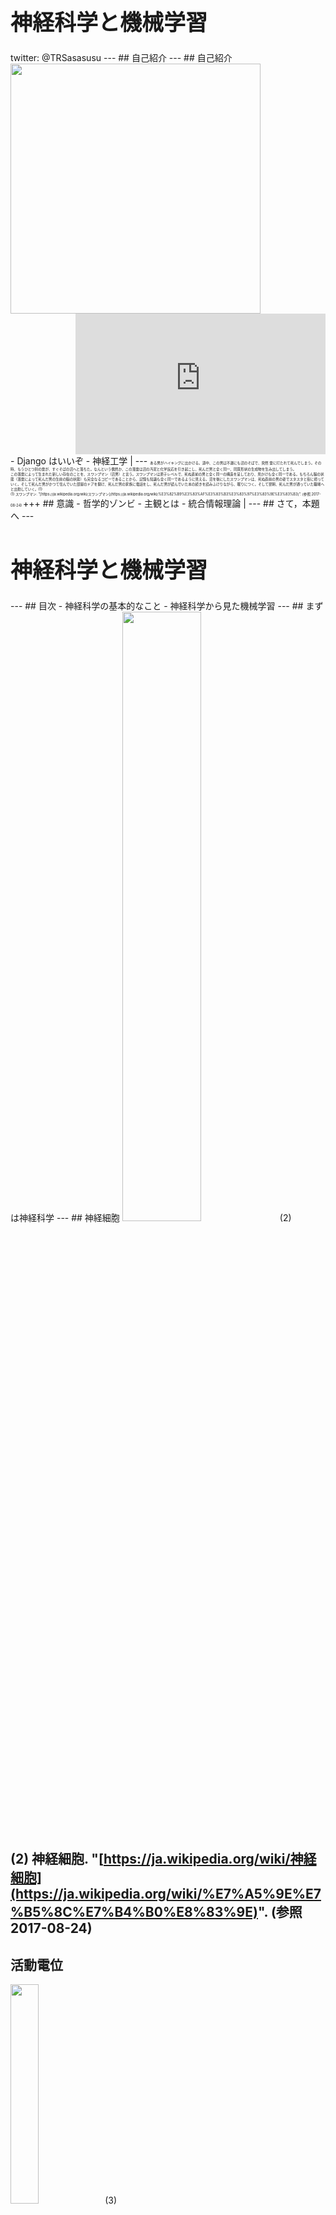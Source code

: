 <h1 style="font-size: 250%;">神経科学と機械学習</h1>
twitter: @TRSasasusu
---
## 自己紹介
---
## 自己紹介
<img src="https://kcs1959.jp/wp-content/uploads/2017/03/Screenshot_2017-02-06-16-46-40.png" style="width: 400px;" align="left" />
<iframe width="400" height="225" src="https://www.youtube.com/embed/zxLMtd7V_m4?ecver=1" frameborder="0" allowfullscreen align="right"></iframe>
<br clear="both" />
- Django はいいぞ
- 神経工学 |
---
<span style="font-size: 40%;">
ある男がハイキングに出かける。道中、この男は不運にも沼のそばで、突然 雷に打たれて死んでしまう。その時、もうひとつ別の雷が、すぐそばの沼へと落ちた。なんという偶然か、この落雷は沼の汚泥と化学反応を引き起こし、死んだ男と全く同一、同質形状の生成物を生み出してしまう。<br />この落雷によって生まれた新しい存在のことを、スワンプマン（沼男）と言う。スワンプマンは原子レベルで、死ぬ直前の男と全く同一の構造を呈しており、見かけも全く同一である。もちろん脳の状態（落雷によって死んだ男の生前の脳の状態）も完全なるコピーであることから、記憶も知識も全く同一であるように見える。沼を後にしたスワンプマンは、死ぬ直前の男の姿でスタスタと街に帰っていく。そして死んだ男がかつて住んでいた部屋のドアを開け、死んだ男の家族に電話をし、死んだ男が読んでいた本の続きを読みふけりながら、眠りにつく。そして翌朝、死んだ男が通っていた職場へと出勤していく。(1)<br />(1) スワンプマン. "[https://ja.wikipedia.org/wiki/スワンプマン](https://ja.wikipedia.org/wiki/%E3%82%B9%E3%83%AF%E3%83%B3%E3%83%97%E3%83%9E%E3%83%B3)". (参照 2017-08-24)
</span>
+++
## 意識
- 哲学的ゾンビ
- 主観とは
- 統合情報理論 |
---
## さて，本題へ
---
<h1 style="font-size: 250%;">神経科学と機械学習</h1>
---
## 目次
- 神経科学の基本的なこと
- 神経科学から見た機械学習
---
## まずは神経科学
---
## 神経細胞
<img src="https://upload.wikimedia.org/wikipedia/commons/a/a9/Complete_neuron_cell_diagram_en.svg" style="width: 50%;" />(2)
  
(2) 神経細胞. "[https://ja.wikipedia.org/wiki/神経細胞](https://ja.wikipedia.org/wiki/%E7%A5%9E%E7%B5%8C%E7%B4%B0%E8%83%9E)". (参照 2017-08-24)
---
## 活動電位
<img src="https://upload.wikimedia.org/wikipedia/commons/4/4a/Action_potential.svg" style="width: 30%;" />(3)
  
(3) Action potential. "[https://en.wikipedia.org/wiki/Action_potential](https://en.wikipedia.org/wiki/Action_potential)". (参照 2017-08-24)
---
## シナプス
<img src="https://upload.wikimedia.org/wikipedia/commons/4/4c/Synapse_diag1.svg" style="width: 30%;" />(4)
  
(4) シナプス. "[https://ja.wikipedia.org/wiki/シナプス](https://ja.wikipedia.org/wiki/%E3%82%B7%E3%83%8A%E3%83%97%E3%82%B9)". (参照 2017-08-24)
---
## 脳
<img src="https://upload.wikimedia.org/wikipedia/commons/b/b5/Brain_diagram_ja.svg" style="width: 50%;" />(5)
  
(5) 脳. "[https://ja.wikipedia.org/wiki/脳](https://ja.wikipedia.org/wiki/%E8%84%B3)". (参照 2017-08-24)
---
## 測定方法
- パッチクランプ法 |
- Optogenetics |
- fMRI |
- EEG |
---
## そもそも神経科学にはどんな分野がある？
---
## 神経科学の分野（私の知っているもの）
- 認知神経科学
- 神経工学
- 理論神経科学
- 神経学
- 分子神経科学
---
## 理論神経科学
---
## 理論神経科学
- 計算論的神経科学
- 数理脳科学
---
## それでは機械学習へ
### 神経科学から見た機械学習
(マサカリがやばそう)
---
## ニューラルネットワーク
---
## ニューラルネットワーク
<img src="https://upload.wikimedia.org/wikipedia/commons/9/91/Multi-Layer_Neural_Network-Vector.svg" style="width: 50%;" />(6)
  
(6) ニューラルネットワーク. "[https://ja.wikipedia.org/wiki/ニューラルネットワーク](https://ja.wikipedia.org/wiki/%E3%83%8B%E3%83%A5%E3%83%BC%E3%83%A9%E3%83%AB%E3%83%8D%E3%83%83%E3%83%88%E3%83%AF%E3%83%BC%E3%82%AF)". (参照 2017-08-25)
---
## プルキンエ細胞
<img src="https://upload.wikimedia.org/wikipedia/commons/d/d4/Gray628.png" style="width: 25%;" />(7)
  
(7) プルキンエ細胞. "[https://ja.wikipedia.org/wiki/プルキンエ細胞](https://ja.wikipedia.org/wiki/%E3%83%97%E3%83%AB%E3%82%AD%E3%83%B3%E3%82%A8%E7%B4%B0%E8%83%9E)". (参照 2017-08-25)
---
## ニューラルネットワークの重み
- 正負の値がある → 興奮性にも抑制性にもできる |
- 学習により変化する → ヘブ則 |
- 誤差逆伝播(間違いを出力層から教えて直していくもの) → ない？！？！ |
---
## 時間依存シナプス可塑性(STDP)
時間を考慮に入れたヘブ則．  タイミングのおかしいニューロンに対してシナプスの重みを減らすもの．
---
## 強化学習
(おそらくもう時間がないだろう)
---
## 強化学習
ある環境において行動した時に，報酬があったら良くて，罰があったら悪いので改善するという感じのアルゴリズム  
(はしょり過ぎてごめんなさい)
---
## 脳における強化学習
報酬はドーパミンが担っている．  
ある行動をしたときに期待以上だったら多くドーパミンが出る．逆ならば少なくなる．予想通りだったら通常通り．
---
## まとめ
今流行りの機械学習（ニューラルネットワーク，強化学習）はあなたの脳内でも起きています．  
ここから，自分がどうやって世界を認知しているかについて関心が深まってくれたら幸いです．  
（もっというと，まだまだ未完成の神経科学を発展させて欲しいです）
+++
<span style="font-size: 50%;">脳は他の臓器と同様に生理学的な側面も大きいですが，同時にここまで話して来たように情報処理装置としての側面も非常に大きいです．そのせいか要求される学問が多いので，最近必要だと思ったものを列挙します．(良い本とか教えてください．お願いします．)</span>
- 電気・電子回路
- 統計力学
- 量子論
- 情報幾何
(線形代数とか統計とか確率とか分子細胞生物学とかはもちろん必要)
